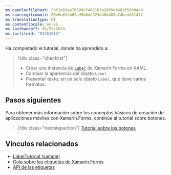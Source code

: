 ```yaml
---
ms.openlocfilehash: 5bf1a6dea7d39dcf4601b3a2d09a34d1f50004c4
ms.sourcegitcommit: 00e6a61eb82ad5b0dd323d48d483a74bedd814f2
ms.translationtype: HT
ms.contentlocale: es-ES
ms.lasthandoff: 09/29/2020
ms.locfileid: "91451513"
---
```

Ha completado el tutorial, donde ha aprendido a:

> [!div class="checklist"]
>
> - Crear una instancia de [`Label`](xref:Xamarin.Forms.Label) de Xamarin.Forms en XAML.
> - Cambiar la apariencia del objeto `Label`.
> - Presentar texto, en un solo objeto `Label`, que tiene varios formatos.

## <a name="next-steps"></a>Pasos siguientes

Para obtener más información sobre los conceptos básicos de creación de aplicaciones móviles con Xamarin.Forms, continúe al tutorial sobre botones.

> [!div class="nextstepaction"]
> [Tutorial sobre los botones](~/get-started/tutorials/button/index.yml)

## <a name="related-links"></a>Vínculos relacionados

- [LabelTutorial (sample)](/samples/xamarin/xamarin-forms-samples/getstarted-tutorials-labeltutorial/)
- [Guía sobre las etiquetas de Xamarin.Forms](~/xamarin-forms/user-interface/text/label.md)
- [API de las etiquetas](xref:Xamarin.Forms.Label)